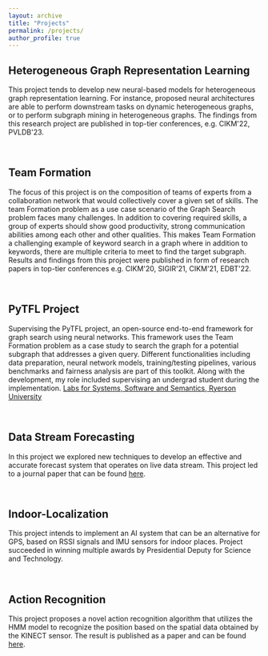 ```yaml
---
layout: archive
title: "Projects"
permalink: /projects/
author_profile: true
---
```


## Heterogeneous Graph Representation Learning
This project tends to develop new neural-based models for heterogeneous graph representation learning. For instance, proposed neural architectures are able to perform downstream tasks on dynamic heterogeneous graphs, or to perform subgraph mining in heterogeneous graphs. The findings from this research project are published in top-tier conferences, e.g. CIKM'22, PVLDB'23.

<br/>

## Team Formation
The focus of this project is on the composition of teams of experts from a collaboration network that would collectively cover a given set of skills. The team Formation problem as a use case scenario of the Graph Search problem faces many challenges. In addition to covering required skills, a group of experts should show good productivity, strong communication abilities among each other and other qualities. This makes Team Formation a challenging example of keyword search in a graph where in addition to keywords, there are multiple criteria to meet to find the target subgraph. Results and findings from this project were published in form of research papers in top-tier conferences e.g. CIKM'20, SIGIR'21, CIKM'21, EDBT'22.

<br/>

## PyTFL Project
Supervising the PyTFL project, an open-source end-to-end framework for graph search using neural networks. This framework uses the Team Formation problem as a case study to search the graph for a potential subgraph that addresses a given query. Different functionalities including data preparation, neural network models, training/testing pipelines, various benchmarks and fairness analysis are part of this toolkit. Along with the development, my role included supervising an undergrad student during the implementation.
[Labs for Systems, Software and Semantics, Ryerson University](https://ls3.rnet.ryerson.ca/)

<br/>

## Data Stream Forecasting
In this project we explored new techniques to develop an effective and accurate forecast system that operates on live data stream. This project led to a journal paper that can be found [here](https://hal.archives-ouvertes.fr/hal-02821058/document). 

<br/>

## Indoor-Localization
This project intends to implement an AI system that can be an alternative for GPS, based on RSSI signals and IMU sensors for indoor places. Project succeeded in winning multiple awards by Presidential Deputy for Science and Technology.

<br/>

## Action Recognition
This project proposes a novel action recognition algorithm that utilizes the HMM model to recognize the position based on the spatial data obtained by the KINECT sensor. The result is published as a paper and can be found [here](https://ieeexplore.ieee.org/document/8219411/). 

<!-- \subsection* {{}\hfill 2021 - present}
\\
% Supervised by: Dr. Ebrahim Bagheri \& Dr. Mehdi Kargar

\vspace{5pt}
\subsection* {{}\hfill 2019 - present}
\\
% Supervised by: Dr. Ebrahim Bagheri \& Dr. Mehdi Kargar

%%%%%%%%%%%%%%%%%%%%
%
%   Past Projects
%
%%%%%%%%%%%%%%%%%%%%
\vspace{5pt}
\subsection* {{}\hfill 2020 - 2021}


\vspace{3pt}
\textbf{*Please visit my \href{https://radinhamidi.github.io/}{webpage} to see the full list of projects.}
% \vspace{5pt}
% \subsection* {{}\hfill 2017 - 2018}
% .\\
% Big Data Analytics Lab. Amirkabir University of Technology, Supervised by: Dr. Maryam Amir Haeri

% \vspace{5pt}
% \subsection* {{}\hfill 2017 - 2018}
% \\
% M.S.P. research Lab. Amirkabir University of Technology, Supervised by: Dr. Vahid Pourahmadi


% \vspace{5pt}
% \subsection* {{}\hfill Jun 2016 - Aug 2016}
% \\
% Artificial Creatures Lab. Sharif University of Technology, Supervised by: Dr. Hoda Mohammadzade
 -->





